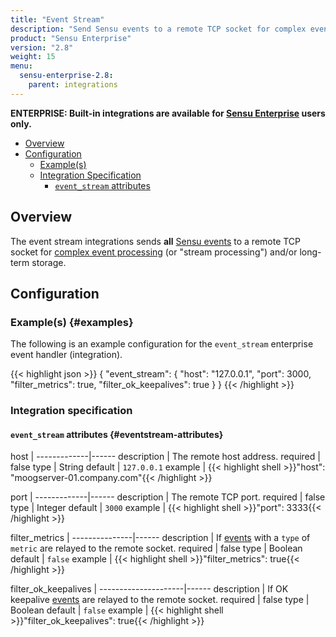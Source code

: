 ```yaml
---
title: "Event Stream"
description: "Send Sensu events to a remote TCP socket for complex event processing and/or long-term storage."
product: "Sensu Enterprise"
version: "2.8"
weight: 15
menu:
  sensu-enterprise-2.8:
    parent: integrations
---
```

**ENTERPRISE: Built-in integrations are available for [Sensu Enterprise][1]
users only.**

- [Overview](#overview)
- [Configuration](#configuration)
  - [Example(s)](#examples)
  - [Integration Specification](#integration-specification)
    - [`event_stream` attributes](#eventstream-attributes)

## Overview

The event stream integrations sends **all** [Sensu events][2] to a remote TCP
socket for [complex event processing][3] (or "stream processing") and/or
long-term storage.

## Configuration

### Example(s) {#examples}

The following is an example configuration for the `event_stream` enterprise
event handler (integration).

{{< highlight json >}}
{
  "event_stream": {
    "host": "127.0.0.1",
    "port": 3000,
    "filter_metrics": true,
    "filter_ok_keepalives": true
  }
}
{{< /highlight >}}


### Integration specification

#### `event_stream` attributes {#eventstream-attributes}

host         | 
-------------|------
description  | The remote host address.
required     | false
type         | String
default      | `127.0.0.1`
example      | {{< highlight shell >}}"host": "moogserver-01.company.com"{{< /highlight >}}

port         | 
-------------|------
description  | The remote TCP port.
required     | false
type         | Integer
default      | `3000`
example      | {{< highlight shell >}}"port": 3333{{< /highlight >}}

filter_metrics | 
---------------|------
description    | If [events][2] with a `type` of `metric` are relayed to the remote socket.
required       | false
type           | Boolean
default        | `false`
example        | {{< highlight shell >}}"filter_metrics": true{{< /highlight >}}

filter_ok_keepalives | 
---------------------|------
description          | If OK keepalive [events][2] are relayed to the remote socket.
required             | false
type                 | Boolean
default              | `false`
example              | {{< highlight shell >}}"filter_ok_keepalives": true{{< /highlight >}}

[1]:  /sensu-enterprise
[2]:  /sensu-core/1.2/reference/events
[3]:  https://en.wikipedia.org/wiki/Complex_event_processing
